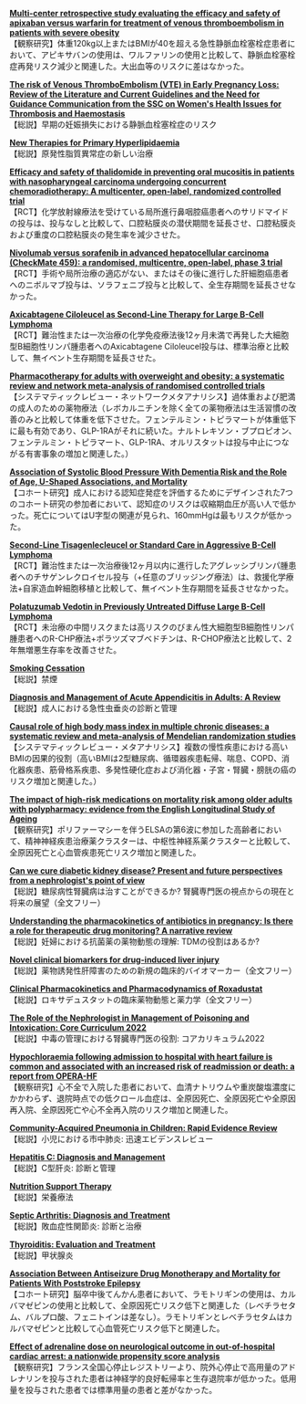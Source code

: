 [**Multi-center retrospective study evaluating the efficacy and safety of apixaban versus warfarin for treatment of venous thromboembolism in patients with severe obesity**](https://pubmed.ncbi.nlm.nih.gov/34904263/)  
【観察研究】体重120kg以上またはBMIが40を超える急性静脈血栓塞栓症患者において、アピキサバンの使用は、ワルファリンの使用と比較して、静脈血栓塞栓症再発リスク減少と関連した。大出血等のリスクに差はなかった。

[**The risk of Venous ThromboEmbolism (VTE) in Early Pregnancy Loss: Review of the Literature and Current Guidelines and the Need for Guidance Communication from the SSC on Women's Health Issues for Thrombosis and Haemostasis**](https://pubmed.ncbi.nlm.nih.gov/34897975/)  
【総説】早期の妊娠損失における静脈血栓塞栓症のリスク

[**New Therapies for Primary Hyperlipidaemia**](https://pubmed.ncbi.nlm.nih.gov/34888679/)  
【総説】原発性脂質異常症の新しい治療

[**Efficacy and safety of thalidomide in preventing oral mucositis in patients with nasopharyngeal carcinoma undergoing concurrent chemoradiotherapy: A multicenter, open-label, randomized controlled trial**](https://pubmed.ncbi.nlm.nih.gov/34910297/)  
【RCT】化学放射線療法を受けている局所進行鼻咽腔癌患者へのサリドマイドの投与は、投与なしと比較して、口腔粘膜炎の潜伏期間を延長させ、口腔粘膜炎および重度の口腔粘膜炎の発生率を減少させた。

[**Nivolumab versus sorafenib in advanced hepatocellular carcinoma (CheckMate 459): a randomised, multicentre, open-label, phase 3 trial**](https://pubmed.ncbi.nlm.nih.gov/34914889/)  
【RCT】手術や局所治療の適応がない、またはその後に進行した肝細胞癌患者へのニボルマブ投与は、ソラフェニブ投与と比較して、全生存期間を延長させなかった。

[**Axicabtagene Ciloleucel as Second-Line Therapy for Large B-Cell Lymphoma**](https://pubmed.ncbi.nlm.nih.gov/34891224/)  
【RCT】難治性または一次治療の化学免疫療法後12ヶ月未満で再発した大細胞型B細胞性リンパ腫患者へのAxicabtagene Ciloleucel投与は、標準治療と比較して、無イベント生存期間を延長させた。

[**Pharmacotherapy for adults with overweight and obesity: a systematic review and network meta-analysis of randomised controlled trials**](https://pubmed.ncbi.nlm.nih.gov/34895470/)  
【システマティックレビュー・ネットワークメタアナリシス】過体重および肥満の成人のための薬物療法（レボカルニチンを除く全ての薬物療法は生活習慣の改善のみと比較して体重を低下させた。フェンテルミン・トピラマートが体重低下に最も有効であり、GLP-1RAがそれに続いた。ナルトレキソン・ブプロピオン、フェンテルミン・トピラマート、GLP-1RA、オルリスタットは投与中止につながる有害事象の増加と関連した。）

[**Association of Systolic Blood Pressure With Dementia Risk and the Role of Age, U-Shaped Associations, and Mortality**](https://pubmed.ncbi.nlm.nih.gov/34901993/)  
【コホート研究】成人における認知症発症を評価するためにデザインされた7つのコホート研究の参加者において、認知症のリスクは収縮期血圧が高い人で低かった。死亡についてはU字型の関連が見られ、160mmHgは最もリスクが低かった。

[**Second-Line Tisagenlecleucel or Standard Care in Aggressive B-Cell Lymphoma**](https://pubmed.ncbi.nlm.nih.gov/34904798/)  
【RCT】難治性または一次治療後12ヶ月以内に進行したアグレッシブリンパ腫患者へのチサゲンレクロイセル投与（+任意のブリッジング療法）は、救援化学療法+自家造血幹細胞移植と比較して、無イベント生存期間を延長させなかった。

[**Polatuzumab Vedotin in Previously Untreated Diffuse Large B-Cell Lymphoma**](https://pubmed.ncbi.nlm.nih.gov/34904799/)  
【RCT】未治療の中間リスクまたは高リスクのびまん性大細胞型B細胞性リンパ腫患者へのR-CHP療法+ポラツズマブベドチンは、R-CHOP療法と比較して、2年無増悪生存率を改善させた。

[**Smoking Cessation**](https://pubmed.ncbi.nlm.nih.gov/34904907/)  
【総説】禁煙

[**Diagnosis and Management of Acute Appendicitis in Adults: A Review**](https://pubmed.ncbi.nlm.nih.gov/34905026/)  
【総説】成人における急性虫垂炎の診断と管理

[**Causal role of high body mass index in multiple chronic diseases: a systematic review and meta-analysis of Mendelian randomization studies**](https://pubmed.ncbi.nlm.nih.gov/34906131/)  
【システマティックレビュー・メタアナリシス】複数の慢性疾患における高いBMIの因果的役割（高いBMIは2型糖尿病、循環器疾患転帰、喘息、COPD、消化器疾患、筋骨格系疾患、多発性硬化症および消化器・子宮・腎臓・膀胱の癌のリスク増加と関連した。）

[**The impact of high-risk medications on mortality risk among older adults with polypharmacy: evidence from the English Longitudinal Study of Ageing**](https://pubmed.ncbi.nlm.nih.gov/34911547/)  
【観察研究】ポリファーマシーを伴うELSAの第6波に参加した高齢者において、精神神経疾患治療薬クラスターは、中枢性神経系薬クラスターと比較して、全原因死亡と心血管疾患死亡リスク増加と関連した。

[**Can we cure diabetic kidney disease? Present and future perspectives from a nephrologist's point of view**](https://pubmed.ncbi.nlm.nih.gov/34914852/)  
【総説】糖尿病性腎臓病は治すことができるか? 腎臓専門医の視点からの現在と将来の展望（全文フリー）

[**Understanding the pharmacokinetics of antibiotics in pregnancy: Is there a role for therapeutic drug monitoring? A narrative review**](https://pubmed.ncbi.nlm.nih.gov/34897239/)  
【総説】妊婦における抗菌薬の薬物動態の理解: TDMの役割はあるか?

[**Novel clinical biomarkers for drug-induced liver injury**](https://pubmed.ncbi.nlm.nih.gov/34903588/)  
【総説】薬物誘発性肝障害のための新規の臨床的バイオマーカー（全文フリー）

[**Clinical Pharmacokinetics and Pharmacodynamics of Roxadustat**](https://pubmed.ncbi.nlm.nih.gov/34905154/)  
【総説】ロキサデュスタットの臨床薬物動態と薬力学（全文フリー）

[**The Role of the Nephrologist in Management of Poisoning and Intoxication: Core Curriculum 2022**](https://pubmed.ncbi.nlm.nih.gov/34895948/)  
【総説】中毒の管理における腎臓専門医の役割: コアカリキュラム2022

[**Hypochloraemia following admission to hospital with heart failure is common and associated with an increased risk of readmission or death: a report from OPERA-HF**](https://pubmed.ncbi.nlm.nih.gov/34897402/)  
【観察研究】心不全で入院した患者において、血清ナトリウムや重炭酸塩濃度にかかわらず、退院時点での低クロール血症は、全原因死亡、全原因死亡や全原因再入院、全原因死亡や心不全再入院のリスク増加と関連した。

[**Community-Acquired Pneumonia in Children: Rapid Evidence Review**](https://pubmed.ncbi.nlm.nih.gov/34913645/)  
【総説】小児における市中肺炎: 迅速エビデンスレビュー

[**Hepatitis C: Diagnosis and Management**](https://pubmed.ncbi.nlm.nih.gov/34913652/)  
【総説】C型肝炎: 診断と管理

[**Nutrition Support Therapy**](https://pubmed.ncbi.nlm.nih.gov/34913658/)  
【総説】栄養療法

[**Septic Arthritis: Diagnosis and Treatment**](https://pubmed.ncbi.nlm.nih.gov/34913662/)  
【総説】敗血症性関節炎: 診断と治療

[**Thyroiditis: Evaluation and Treatment**](https://pubmed.ncbi.nlm.nih.gov/34913664/)  
【総説】甲状腺炎

[**Association Between Antiseizure Drug Monotherapy and Mortality for Patients With Poststroke Epilepsy**](https://pubmed.ncbi.nlm.nih.gov/34902006/)  
【コホート研究】脳卒中後てんかん患者において、ラモトリギンの使用は、カルバマゼピンの使用と比較して、全原因死亡リスク低下と関連した（レベチラセタム、バルプロ酸、フェニトインは差なし）。ラモトリギンとレベチラセタムはカルバマゼピンと比較して心血管死亡リスク低下と関連した。

[**Effect of adrenaline dose on neurological outcome in out-of-hospital cardiac arrest: a nationwide propensity score analysis**](https://pubmed.ncbi.nlm.nih.gov/34908000/)  
【観察研究】フランス全国心停止レジストリーより、院外心停止で高用量のアドレナリンを投与された患者は神経学的良好転帰率と生存退院率が低かった。低用量を投与された患者では標準用量の患者と差がなかった。
